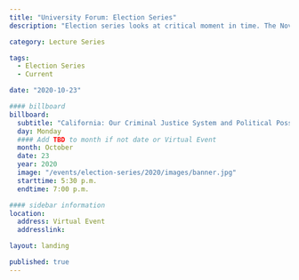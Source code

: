 ```yaml
---
title: "University Forum: Election Series"
description: "Election series looks at critical moment in time. The November 2020 election provides an historic opportunity to shape our future, both in California and the nation"

category: Lecture Series

tags:
  - Election Series
  - Current

date: "2020-10-23"

#### billboard
billboard:
  subtitle: "California: Our Criminal Justice System and Political Possibilities"
  day: Monday
  #### Add TBD to month if not date or Virtual Event
  month: October
  date: 23
  year: 2020
  image: "/events/election-series/2020/images/banner.jpg"
  starttime: 5:30 p.m.
  endtime: 7:00 p.m.

#### sidebar information
location:
  address: Virtual Event
  addresslink: 

layout: landing

published: true
---
```





